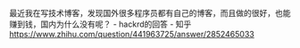 最近我在写技术博客，发现国外很多程序员都有自己的博客，而且做的很好，也能赚到钱，国内为什么没有呢？ - hackrd的回答 - 知乎
https://www.zhihu.com/question/441963725/answer/2852465033
